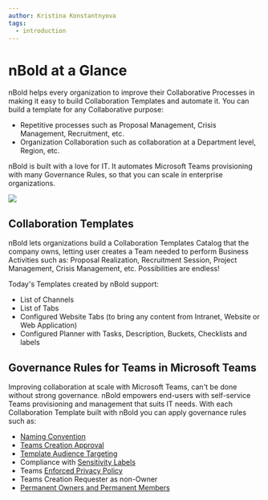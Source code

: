 ```yaml
---
author: Kristina Konstantnyova
tags:
  - introduction
---
```

# nBold at a Glance
nBold helps every organization to improve their Collaborative Processes in making it easy to build Collaboration Templates and automate it. You can build a template for any Collaborative purpose:

* Repetitive processes such as Proposal Management, Crisis Management, Recruitment, etc.
* Organization Collaboration such as collaboration at a Department level, Region, etc.

nBold is built with a love for IT. It automates Microsoft Teams provisioning with many Governance Rules, so that you can scale in enterprise organizations.

![](/media/microsoftteams-image-7.png)

## Collaboration Templates
nBold lets organizations build a Collaboration Templates Catalog that the company owns, letting user creates a Team needed to perform Business Activities such as: Proposal Realization, Recruitment Session, Project Management, Crisis Management, etc. Possibilities are endless!

Today's Templates created by nBold support:
* List of Channels
* List of Tabs
* Configured Website Tabs (to bring any content from Intranet, Website or Web Application)
* Configured Planner with Tasks, Description, Buckets, Checklists and labels

## Governance Rules for Teams in Microsoft Teams
Improving collaboration at scale with Microsoft Teams, can't be done without strong governance. nBold empowers end-users with self-service Teams provisioning and management that suits IT needs. With each Collaboration Template built with nBold you can apply governance rules such as:
* [Naming Convention](/governance-policies/naming-conventions)
* [Teams Creation Approval](/governance-policies/approval)
* [Template Audience Targeting](/governance-policies/audience-targeting)
* Compliance with [Sensitivity Labels](/governance-policies/sensitivity-labels)
* Teams [Enforced Privacy Policy](/governance-policies/security-policy)
* Teams Creation Requester as non-Owner
* [Permanent Owners and Permanent Members](/governance-policies/permanent-owners-and-members-policy)